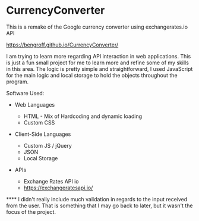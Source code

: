 # CurrencyConverter
This is a remake of the Google currency converter using exchangerates.io API

https://bengroff.github.io/CurrencyConverter/

I am trying to learn more regarding API interaction in web applications. This is just a fun small project for me to learn more and refine some of my skills in this area. The logic is pretty simple and straightforward, I used JavaScript for the main logic and local storage to hold the objects throughout the program.

Software Used:
* Web Languages
  - HTML - Mix of Hardcoding and dynamic loading
  - Custom CSS
  
* Client-Side Languages
  - Custom JS / jQuery
  - JSON
  - Local Storage
  
* APIs
  - Exchange Rates API io
  - https://exchangeratesapi.io/

**** I didn't really include much validation in regards to the input received from the user. That is something that I may go back to later, but it wasn't the focus of the project.
